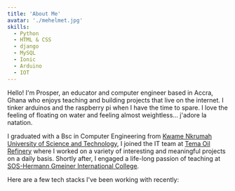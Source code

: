 ```yaml
---
title: 'About Me'
avatar: './mehelmet.jpg'
skills:
  - Python
  - HTML & CSS
  - django
  - MySQL
  - Ionic
  - Arduino
  - IOT
---
```


Hello! I'm Prosper, an educator and computer engineer based in Accra, Ghana who enjoys teaching and building projects that live on the internet. I tinker arduinos and the raspberry pi when I have the time to spare. I love the feeling of floating on water and feeling almost weightless... j'adore la natation.

I graduated with a Bsc in Computer Engineering from [Kwame Nkrumah University of Science and Technology](https://www.knust.edu.gh/), I joined the IT team at [Tema Oil Refinery](https://www.tor.com.gh/) where I worked on a variety of interesting and meaningful projects on a daily basis. Shortly after, I engaged a life-long passion of teaching at [SOS-Hermann Gmeiner International College](https://www.soshgic.edu.gh/).

Here are a few tech stacks I've been working with recently:
